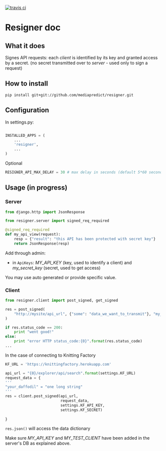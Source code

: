 [![travis ci](https://travis-ci.org/mediapredict/resigner.png)](https://travis-ci.org/mediapredict/resigner)

# Resigner doc

## What it does
Signes API requests: each _client_ is identified by its key and granted access by a secret.
(no secret transmitted over to _server_ - used only to sign a request)

## How to install

```
pip install git+git://github.com/mediapredict/resigner.git
```

## Configuration

In settings.py:

```python

INSTALLED_APPS = (
    ...
    'resigner',
    ...
)
```

Optional

```python
RESIGNER_API_MAX_DELAY = 30 # max delay in seconds (default 5*60 seconds)
```

## Usage (in progress)

### Server

```python
from django.http import JsonResponse

from resigner.server import signed_req_required

@signed_req_required
def my_api_view(request):
    resp = {"result": "this API has been protected with secret key"}
    return JsonResponse(resp)
```

Add through admin:
* in `ApiKeys`: _MY_API_KEY_ (key, used to identify a client) and _my_secret_key_ (secret, used to get access)

You may use auto generated or provide specific value.


### Client

```python
from resigner.client import post_signed, get_signed

res = post_signed(
    "http://mysite/api_url", {"some": "data_we_want_to_transmit"}, "my_client_key", "my_secret_key"
)

if res.status_code == 200:
    print "went good!"
else:
    print "error HTTP status_code:{0}".format(res.status_code)
...
```

In the case of connecting to Knitting Factory

```python
KF_URL = 'https://knittingfactory.herokuapp.com'

api_url = "{0}/explorer/api/search".format(settings.KF_URL)
request_data = {
'''
"your_daffodil" = "one long string"
'''
res = client.post_signed(api_url,
                         request_data,
                         settings.KF_API_KEY,
                         settings.KF_SECRET)
                       
}
```

`res.json()` will access the data dictionary

Make sure _MY_API_KEY_ and _MY_TEST_CLIENT_ have been added in the server's DB as explained above.
